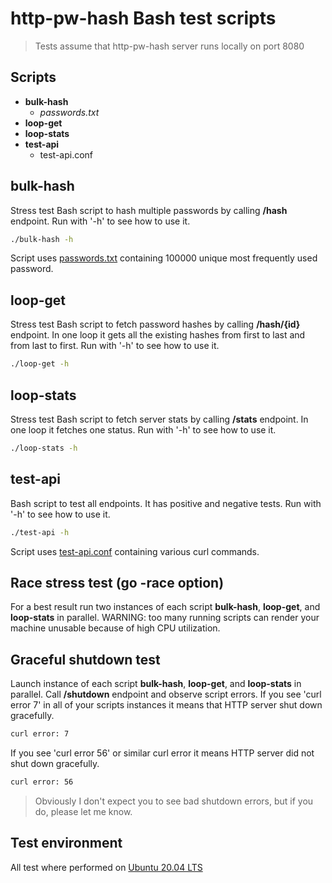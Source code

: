 # http-pw-hash Bash test scripts

> Tests assume that http-pw-hash server runs
> locally on port 8080

## Scripts

- **bulk-hash**
  - *passwords.txt*
- **loop-get**
- **loop-stats**
- **test-api**
  - test-api.conf

## bulk-hash

Stress test Bash script to hash multiple passwords by calling **/hash** endpoint.
Run with '-h' to see how to use it.

```sh
./bulk-hash -h
```

Script uses [passwords.txt](passwords.txt) containing 100000 unique most frequently used password.

## loop-get

Stress test Bash script to fetch password hashes by calling **/hash/{id}** endpoint. In one loop it gets all the existing hashes from first to last and from last to first.
Run with '-h' to see how to use it.

```sh
./loop-get -h
```

## loop-stats

Stress test Bash script to fetch server stats by calling **/stats** endpoint. In one loop it fetches one status.
Run with '-h' to see how to use it.

```sh
./loop-stats -h
```

## test-api

Bash script to test all endpoints. It has positive and negative tests. Run with '-h' to see how to use it.

```sh
./test-api -h
```

Script uses [test-api.conf](test-api.conf) containing various curl commands.

## Race stress test (go -race option)

For a best result run two instances of each script **bulk-hash**, **loop-get**, and **loop-stats** in parallel. WARNING: too many running scripts can render your machine unusable because of high CPU utilization.

## Graceful shutdown test

Launch instance of each script **bulk-hash**, **loop-get**, and **loop-stats** in parallel. Call **/shutdown** endpoint and observe script errors. If you see 'curl error 7' in all of your scripts instances it means that HTTP server shut down gracefully.

```sh
curl error: 7
```

If you see 'curl error 56' or similar curl error it means HTTP server did not shut down gracefully.

```sh
curl error: 56
```

> Obviously I don't expect you to see bad shutdown errors,
> but if you do, please let me know.

## Test environment

All test where performed on [Ubuntu 20.04 LTS](https://ubuntu.com)
